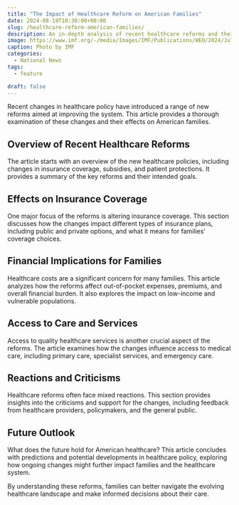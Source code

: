 ```yaml
---
title: "The Impact of Healthcare Reform on American Families"
date: 2024-08-19T10:30:00+00:00
slug: /healthcare-reform-american-families/
description: An in-depth analysis of recent healthcare reforms and their effects on insurance coverage, medical costs, and access to care for American families.
image: https://www.imf.org/-/media/Images/IMF/Publications/WEO/2024/July/English/pierre-olivier-gourinchas-press-briefing-research-page.ashx?h=1080&w=1920&la=en
caption: Photo by IMF
categories:
  - National News
tags:
  - feature

draft: false
---
```


Recent changes in healthcare policy have introduced a range of new reforms aimed at improving the system. This article provides a thorough examination of these changes and their effects on American families.

## Overview of Recent Healthcare Reforms

The article starts with an overview of the new healthcare policies, including changes in insurance coverage, subsidies, and patient protections. It provides a summary of the key reforms and their intended goals.

## Effects on Insurance Coverage

One major focus of the reforms is altering insurance coverage. This section discusses how the changes impact different types of insurance plans, including public and private options, and what it means for families' coverage choices.

## Financial Implications for Families

Healthcare costs are a significant concern for many families. This article analyzes how the reforms affect out-of-pocket expenses, premiums, and overall financial burden. It also explores the impact on low-income and vulnerable populations.

## Access to Care and Services

Access to quality healthcare services is another crucial aspect of the reforms. The article examines how the changes influence access to medical care, including primary care, specialist services, and emergency care.

## Reactions and Criticisms

Healthcare reforms often face mixed reactions. This section provides insights into the criticisms and support for the changes, including feedback from healthcare providers, policymakers, and the general public.

## Future Outlook

What does the future hold for American healthcare? This article concludes with predictions and potential developments in healthcare policy, exploring how ongoing changes might further impact families and the healthcare system.

By understanding these reforms, families can better navigate the evolving healthcare landscape and make informed decisions about their care.
